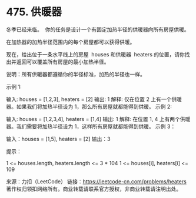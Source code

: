# 475. 供暖器

冬季已经来临。  你的任务是设计一个有固定加热半径的供暖器向所有房屋供暖。

在加热器的加热半径范围内的每个房屋都可以获得供暖。

现在，给出位于一条水平线上的房屋  houses 和供暖器  heaters 的位置，请你找出并返回可以覆盖所有房屋的最小加热半径。

说明：所有供暖器都遵循你的半径标准，加热的半径也一样。

示例 1:

输入: houses = [1,2,3], heaters = [2]
输出: 1
解释: 仅在位置 2 上有一个供暖器。如果我们将加热半径设为 1，那么所有房屋就都能得到供暖。
示例 2:

输入: houses = [1,2,3,4], heaters = [1,4]
输出: 1
解释: 在位置 1, 4 上有两个供暖器。我们需要将加热半径设为 1，这样所有房屋就都能得到供暖。
示例 3：

输入：houses = [1,5], heaters = [2]
输出：3

提示：

1 <= houses.length, heaters.length <= 3 \* 104
1 <= houses[i], heaters[i] <= 109

来源：力扣（LeetCode）
链接：https://leetcode-cn.com/problems/heaters
著作权归领扣网络所有。商业转载请联系官方授权，非商业转载请注明出处。
